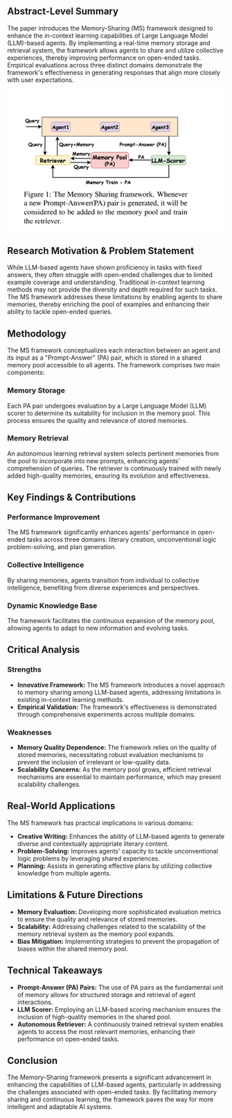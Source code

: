## Abstract-Level Summary

The paper introduces the Memory-Sharing (MS) framework designed to enhance the in-context learning capabilities of Large Language Model (LLM)-based agents. By implementing a real-time memory storage and retrieval system, the framework allows agents to share and utilize collective experiences, thereby improving performance on open-ended tasks. Empirical evaluations across three distinct domains demonstrate the framework's effectiveness in generating responses that align more closely with user expectations.

![Memory Sharing Framework](Images/MS_Framework.png)

## Research Motivation & Problem Statement

While LLM-based agents have shown proficiency in tasks with fixed answers, they often struggle with open-ended challenges due to limited example coverage and understanding. Traditional in-context learning methods may not provide the diversity and depth required for such tasks. The MS framework addresses these limitations by enabling agents to share memories, thereby enriching the pool of examples and enhancing their ability to tackle open-ended queries.

## Methodology

The MS framework conceptualizes each interaction between an agent and its input as a "Prompt-Answer" (PA) pair, which is stored in a shared memory pool accessible to all agents. The framework comprises two main components:

### Memory Storage
Each PA pair undergoes evaluation by a Large Language Model (LLM) scorer to determine its suitability for inclusion in the memory pool. This process ensures the quality and relevance of stored memories.

### Memory Retrieval
An autonomous learning retrieval system selects pertinent memories from the pool to incorporate into new prompts, enhancing agents' comprehension of queries. The retriever is continuously trained with newly added high-quality memories, ensuring its evolution and effectiveness.

## Key Findings & Contributions

### Performance Improvement
The MS framework significantly enhances agents' performance in open-ended tasks across three domains: literary creation, unconventional logic problem-solving, and plan generation.

### Collective Intelligence
By sharing memories, agents transition from individual to collective intelligence, benefiting from diverse experiences and perspectives.

### Dynamic Knowledge Base
The framework facilitates the continuous expansion of the memory pool, allowing agents to adapt to new information and evolving tasks.

## Critical Analysis

### Strengths

- **Innovative Framework:** The MS framework introduces a novel approach to memory sharing among LLM-based agents, addressing limitations in existing in-context learning methods.
- **Empirical Validation:** The framework's effectiveness is demonstrated through comprehensive experiments across multiple domains.

### Weaknesses

- **Memory Quality Dependence:** The framework relies on the quality of stored memories, necessitating robust evaluation mechanisms to prevent the inclusion of irrelevant or low-quality data.
- **Scalability Concerns:** As the memory pool grows, efficient retrieval mechanisms are essential to maintain performance, which may present scalability challenges.

## Real-World Applications

The MS framework has practical implications in various domains:

- **Creative Writing:** Enhances the ability of LLM-based agents to generate diverse and contextually appropriate literary content.
- **Problem-Solving:** Improves agents' capacity to tackle unconventional logic problems by leveraging shared experiences.
- **Planning:** Assists in generating effective plans by utilizing collective knowledge from multiple agents.

## Limitations & Future Directions

- **Memory Evaluation:** Developing more sophisticated evaluation metrics to ensure the quality and relevance of stored memories.
- **Scalability:** Addressing challenges related to the scalability of the memory retrieval system as the memory pool expands.
- **Bias Mitigation:** Implementing strategies to prevent the propagation of biases within the shared memory pool.

## Technical Takeaways

- **Prompt-Answer (PA) Pairs:** The use of PA pairs as the fundamental unit of memory allows for structured storage and retrieval of agent interactions.
- **LLM Scorer:** Employing an LLM-based scoring mechanism ensures the inclusion of high-quality memories in the shared pool.
- **Autonomous Retriever:** A continuously trained retrieval system enables agents to access the most relevant memories, enhancing their performance on open-ended tasks.

## Conclusion

The Memory-Sharing framework presents a significant advancement in enhancing the capabilities of LLM-based agents, particularly in addressing the challenges associated with open-ended tasks. By facilitating memory sharing and continuous learning, the framework paves the way for more intelligent and adaptable AI systems.
